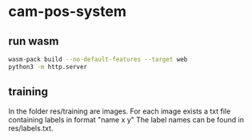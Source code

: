 # cam-pos-system

## run wasm

```sh
wasm-pack build --no-default-features --target web
python3 -m http.server
```

## training

In the folder res/training are images. For each image exists a txt file containing labels in format "name x y" The label names can be found in res/labels.txt.